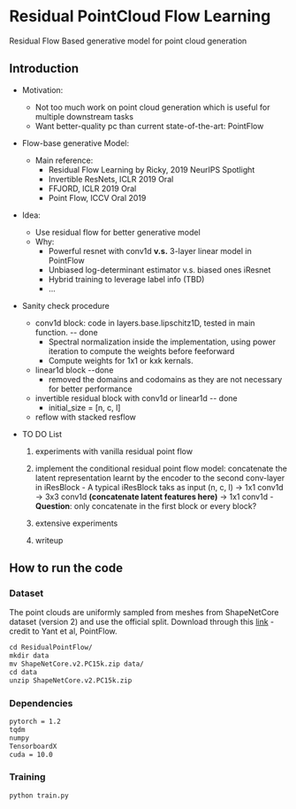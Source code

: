# Residual PointCloud Flow Learning 
Residual Flow Based generative model for point cloud generation 

## Introduction 

- Motivation: 
  - Not too much work on point cloud generation which is useful for multiple downstream tasks 
  - Want better-quality pc than current state-of-the-art: PointFlow 
- Flow-base generative Model:
  - Main reference: 
    - Residual Flow Learning by Ricky, 2019 NeurIPS Spotlight 
    - Invertible ResNets, ICLR 2019 Oral 
    - FFJORD, ICLR 2019 Oral
    - Point Flow, ICCV Oral 2019

- Idea:
  - Use residual flow for better generative model 
  - Why:
    - Powerful resnet with conv1d  **v.s.** 3-layer linear model in PointFlow 
    - Unbiased log-determinant estimator v.s. biased ones iResnet
    - Hybrid training to leverage label info (TBD)
    - ... 
    
  
- Sanity check procedure 
    - conv1d block: code in layers.base.lipschitz1D, tested in main function.  -- done 
        - Spectral normalization inside the implementation, using power iteration to compute the weights before feeforward 
        - Compute weights for 1x1 or kxk kernals. 
    - linear1d block   --done 
        - removed the domains and codomains as they are not necessary for better performance 
    - invertible residual block with conv1d or linear1d  -- done 
        - initial_size = [n, c, l]
    - reflow with stacked resflow 
    
- TO DO List
    1. experiments with vanilla residual point flow 
    2. implement the conditional residual point flow model: concatenate the latent representation learnt by the encoder to the second conv-layer in iResBlock 
      - A typical iResBlock taks as input (n, c, l) -> 1x1 conv1d -> 3x3 conv1d **(concatenate latent features here)** -> 1x1 conv1d 
      - **Question**: only concatenate in the first block or every block? 
    
    3. extensive experiments 
    4. writeup 



## How to run the code 

### Dataset 

The point clouds are uniformly sampled from meshes from ShapeNetCore dataset (version 2) and use the official split. Download through this [link](https://drive.google.com/drive/folders/1G0rf-6HSHoTll6aH7voh-dXj6hCRhSAQ?usp=sharing)  - credit to Yant et al, PointFlow. 

```markdown
cd ResidualPointFlow/
mkdir data 
mv ShapeNetCore.v2.PC15k.zip data/
cd data
unzip ShapeNetCore.v2.PC15k.zip
```

### Dependencies 

```markdown
pytorch = 1.2 
tqdm 
numpy
TensorboardX
cuda = 10.0 
```

### Training

```python
python train.py 
```








